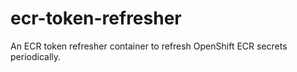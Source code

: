 # ecr-token-refresher
An ECR token refresher container to refresh OpenShift ECR secrets periodically.
